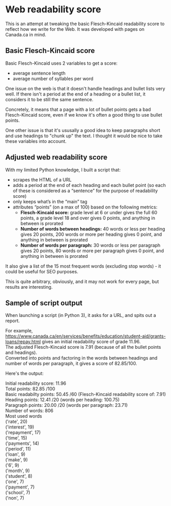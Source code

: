 # Web readability score

This is an attempt at tweaking the basic Flesch-Kincaid readability score to reflect how we write for the Web. It was developed with pages on Canada.ca in mind.


## Basic Flesch-Kincaid score

Basic Flesch-Kincaid uses 2 variables to get a score:
- average sentence length
- average number of syllables per word

One issue on the web is that it doesn't handle headings and bullet lists very well. If there isn't a period at the end of a heading or a bullet list, it considers it to be still the same sentence.

Concretely, it means that a page with a lot of bullet points gets a bad Flesch-Kincaid score, even if we know it's often a good thing to use bullet points.

One other issue is that it's ususally a good idea to keep paragraphs short and use headings to "chunk up" the text. I thought it would be nice to take these variables into account.

## Adjusted web readability score
With my limited Python knowledge, I built a script that:
- scrapes the HTML of a URL
- adds a period at the end of each heading and each bullet point (so each of these is considered as a “sentence” for the purpose of readability score)
- only keeps what’s in the “main” tag
- attributes “points” (on a max of 100) based on the following metrics:
  - **Flesch-Kincaid score:** grade level at 6 or under gives the full 60 points, a grade level 18 and over gives 0 points, and anything in between is prorated
  - **Number of words between headings:** 40 words or less per heading gives 20 points, 200 words or more per heading gives 0 point, and anything in between is prorated
  - **Number of words per paragraph:** 30 words or less per paragraph gives 20 points, 80 words or more per paragraph gives 0 point, and anything in between is prorated

It also give a list of the 15 most frequent words (excluding stop words) - it could be useful for SEO purposes.

This is quite arbitrary, obviously, and it may not work for every page, but results are interesting.

## Sample of script output
When launching a script (in Python 3), it asks for a URL, and spits out a report.

For example, https://www.canada.ca/en/services/benefits/education/student-aid/grants-loans/repay.html gives an initial readability score of grade 11.96.  
The adjusted Flesch-Kincaid score is 7.91 (because of all the bullet points and headings).  
Converted into points and factoring in the words between headings and number of words per paragraph, it gives a score of 82.85/100.

Here's the output:

Initial readability score: 11.96  
Total points: 82.85 /100  
Basic readabilty points: 50.45 /60 (Flesch-Kincaid readability score of: 7.91)  
Heading points:  12.41 /20 (words per heading: 100.75)  
Paragraph points:  20.00 /20 (words per paragraph: 23.71)  
Number of words:  806  
Most used words  
('rate', 20)  
('interest', 19)  
('repayment', 17)  
('time', 15)  
('payments', 14)  
('period', 11)  
('loan', 9)  
('make', 9)  
('6', 9)  
('month', 9)  
('student', 8)  
('one', 7)  
('payment', 7)  
('school', 7)  
('non', 7)  
